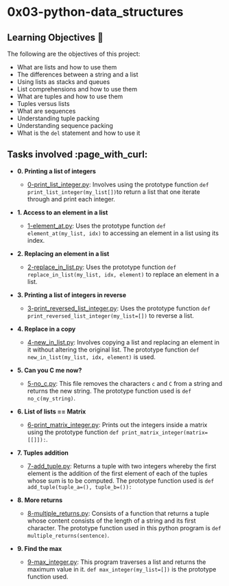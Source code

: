 <h1 align='centre'>0x03-python-data_structures</h1>

## Learning Objectives :dart:

The following are the objectives of this project:
* What are lists and how to use them
* The differences between a string and a list
* Using lists as stacks and queues
* List comprehensions and how to use them
* What are tuples and how to use them
* Tuples versus lists
* What are sequences
* Understanding tuple packing
* Understanding sequence packing
* What is the `del` statement and how to use it

<h2>Tasks involved :page_with_curl:</h2>

* **0. Printing a list of integers**
  * [0-print_list_integer.py](./0-print_list_integer.py): Involves using the prototype function `def print_list_integer(my_list[])`to return a list that one iterate through and print each integer.

* **1. Access to an element in a list**
  * [1-element_at.py](./1-element_at.py): Uses the prototype function `def element_at(my_list, idx)` to accessing an element in a list using its index.

* **2. Replacing an element in a list**
  * [2-replace_in_list.py](./2-replace_in_list.py): Uses the prototype function `def replace_in_list(my_list, idx, element)` to replace an element in a list.

* **3. Printing a list of integers in reverse**
  * [3-print_reversed_list_integer.py](./3-print_reversed_list_integer.py): Uses the prototype function `def print_reversed_list_integer(my_list=[])` to reverse a list.

* **4. Replace in a copy**
  * [4-new_in_list.py](./4-new_in_list.py): Involves copying a list and replacing an element in it without altering the original list. The prototype function `def new_in_list(my_list, idx, element)` is used.

* **5. Can you C me now?**
  * [5-no_c.py](./5-no_c.py): This file removes the characters `c` and `C` from a string and returns the new string. The prototype function used is `def no_c(my_string)`.

* **6. List of lists == Matrix**
  * [6-print_matrix_integer.py](./6-print_matrix_integer.py): Prints out the integers inside a matrix using the prototype function `def print_matrix_integer(matrix=[[]]):`.

* **7. Tuples addition**
  * [7-add_tuple.py](./7-add_tuple.py): Returns a tuple with two integers whereby the first element is the addition of the first element of each of the tuples whose sum is to be computed. The prototype function used is `def add_tuple(tuple_a=(), tuple_b=()):`

* **8. More returns**
  * [8-multiple_returns.py](8-multiple_returns.py): Consists of a function that returns a tuple whose content consists of the length of a string and its first character. The prototype function used in this python program is `def multiple_returns(sentence)`.

* **9. Find the max**
  * [9-max_integer.py](9-max_integer.py): This program traverses a list and returns the maximum value in it. `def max_integer(my_list=[])` is the prototype function used.
